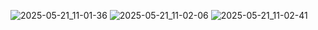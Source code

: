 ![2025-05-21_11-01-36](https://github.com/user-attachments/assets/c2bd8838-4caf-47e2-a368-9fe793aefac4)
![2025-05-21_11-02-06](https://github.com/user-attachments/assets/211c48c5-916b-4084-9a25-6c09d89808a2)
![2025-05-21_11-02-41](https://github.com/user-attachments/assets/6a8617ac-e149-4f63-bcdf-cdba78364018)

